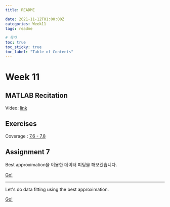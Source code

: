 ```yaml
---
title: README

date: 2021-11-12T01:00:00Z
categories: Week11
tags: readme

# 목차
toc: true  
toc_sticky: true
toc_label: "Table of Contents" 
---
```


# Week 11

## MATLAB Recitation

Video: [link](<https://klms.kaist.ac.kr/course/view.php?id=131566&section=0#section-11>)

## Exercises

Coverage : [7.6 - 7.8]({{site.baseurl}}/week11/ex8)

## Assignment 7

Best approximation을 이용한 데이터 피팅을 해보겠습니다.

[Go!]({{site.baseurl}}/week11/assign7)

---

Let's do data fitting using the best approximation.

[Go!]({{site.baseurl}}/week11/assign7/#assignment-7)